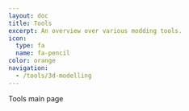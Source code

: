 ```yaml
---
layout: doc
title: Tools
excerpt: An overview over various modding tools.
icon:
  type: fa
  name: fa-pencil
color: orange
navigation:
  - /tools/3d-modelling
---
```


Tools main page